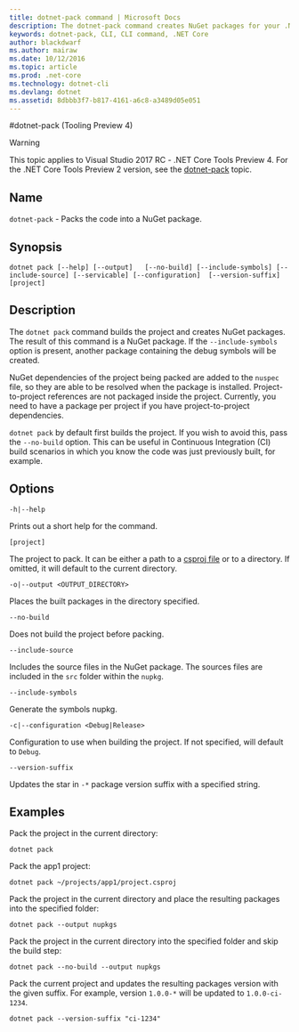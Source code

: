 ```yaml
---
title: dotnet-pack command | Microsoft Docs
description: The dotnet-pack command creates NuGet packages for your .NET Core project.
keywords: dotnet-pack, CLI, CLI command, .NET Core
author: blackdwarf
ms.author: mairaw
ms.date: 10/12/2016
ms.topic: article
ms.prod: .net-core
ms.technology: dotnet-cli
ms.devlang: dotnet
ms.assetid: 8dbbb3f7-b817-4161-a6c8-a3489d05e051
---
```


#dotnet-pack (Tooling Preview 4)

> [!WARNING]
> This topic applies to Visual Studio 2017 RC - .NET Core Tools Preview 4. For the .NET Core Tools Preview 2 version,
> see the [dotnet-pack](../../tools/dotnet-pack.md) topic.

## Name

`dotnet-pack` - Packs the code into a NuGet package.

## Synopsis

`dotnet pack [--help] [--output]  
    [--no-build] [--include-symbols]
    [--include-source] [--servicable]
    [--configuration]  [--version-suffix]
    [project]`  

## Description

The `dotnet pack` command builds the project and creates NuGet packages. The result of this command is a NuGet package. If the `--include-symbols` 
option is present, another package containing the debug symbols will be created. 

NuGet dependencies of the project being packed are added to the `nuspec` file, so they are able to be resolved when the package is installed. 
Project-to-project references are not packaged inside the project. Currently, you need to have a package per project if you have project-to-project dependencies.

`dotnet pack` by default first builds the project. If you wish to avoid this, pass the `--no-build` option. This can be useful in Continuous Integration (CI) build scenarios in which you know the code was just previously built, for example. 

## Options

`-h|--help`

Prints out a short help for the command.  

`[project]` 
    
The project to pack. It can be either a path to a [csproj file](csproj.md) or to a directory. If omitted, it will
default to the current directory. 

`-o|--output <OUTPUT_DIRECTORY>`

Places the built packages in the directory specified. 

`--no-build`

Does not build the project before packing. 

`--include-source`

Includes the source files in the NuGet package. The sources files are included in the `src` folder within the `nupkg`. 

`--include-symbols`

Generate the symbols nupkg. 

`-c|--configuration <Debug|Release>`

Configuration to use when building the project. If not specified, will default to `Debug`.

`--version-suffix`

Updates the star in `-*` package version suffix with a specified string.

## Examples

Pack the project in the current directory:

`dotnet pack`

Pack the app1 project:

`dotnet pack ~/projects/app1/project.csproj`
	
Pack the project in the current directory and place the resulting packages into the specified folder:

`dotnet pack --output nupkgs`

Pack the project in the current directory into the specified folder and skip the build step:

`dotnet pack --no-build --output nupkgs`

Pack the current project and updates the resulting packages version with the given suffix. For example, version `1.0.0-*` will be updated to `1.0.0-ci-1234`.

`dotnet pack --version-suffix "ci-1234"`